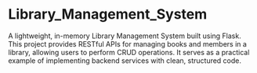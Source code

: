 # Library_Management_System
A lightweight, in-memory Library Management System built using Flask. This project provides RESTful APIs for managing books and members in a library, allowing users to perform CRUD operations. It serves as a practical example of implementing backend services with clean, structured code.
